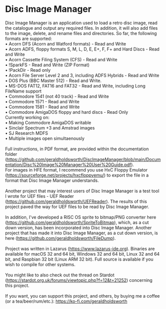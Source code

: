 # Disc Image Manager
Disc Image Manager is an application used to load a retro disc image, read the catalogue and output any required files. In addition, it will also add files to the image, delete, and rename files and directories. So far, the following formats are supported:<br>
• Acorn DFS (Acorn and Watford formats) - Read and Write<br>
• Acorn ADFS, floppy formats S, M, L, D, E, E+, F, F+ and Hard Discs - Read and Write<br>
• Acorn Cassette Filing System (CFS) - Read and Write<br>
• !SparkFS - Read and Write (ZIP Format)<br>
• !PackDir - Read only<br>
• Acorn File Server Level 2 and 3, including ADFS Hybrids - Read and Write<br>
• DOS Plus (BBC Master 512) - Read and Write.<br>
• MS-DOS FAT12, FAT16 and FAT32 - Read and Write, including Long FileName support<br>
• Commodore 1541 (not 40 track) - Read and Write<br>
• Commodore 1571 - Read and Write<br>
• Commodore 1581 - Read and Write<br>
• Commodore AmigaDOS floppy and hard discs - Read Only<br>
Currently working on:<br>
• Making Commodore AmigaDOS writable<br>
• Sinclair Spectrum +3 and Amstrad images<br>
• SJ Research MDFS<br>
• Multiple images open simultaenously<br>
<br>
Full instructions, in PDF format, are provided within the documentation folder (https://github.com/geraldholdsworth/DiscImageManager/blob/main/Documentation/Disc%20Image%20Manager%20User%20Guide.pdf).
<br>
For images in HFE format, I recommend you use HxC Floppy Emulator (https://sourceforge.net/projects/hxcfloppyemu/) to export the file in a format that Disc Image Manager understands.<br>
<br>
Another project that may interest users of Disc Image Manager is a test tool I wrote for UEF files - UEF Reader (https://github.com/geraldholdsworth/UEFReader). The results of this project paved the way for UEF files to be read by Disc Image Manager.<br>
<br>
In addition, I've developed a RISC OS sprite to bitmap/PNG converter here (https://github.com/geraldholdsworth/SpriteToBitmap), which, as a cut down version, has been incorporated into Disc Image Manager. Another project that has made it into Disc Image Manager, as a cut down version, is here (https://github.com/geraldholdsworth/FileDump).<br>
<br>
Project was written in Lazarus (https://www.lazarus-ide.org). Binaries are available for macOS 32 and 64 bit, Windows 32 and 64 bit, Linux 32 and 64 bit, and Raspbian 32 bit (Linux ARM 32 bit). Full source is available if you wish to compile for other systems.<br>
<br>
You might like to also check out the thread on Stardot (https://stardot.org.uk/forums/viewtopic.php?f=12&t=21252) concerning this project.<br>
<br>
If you want, you can support this project, and others, by buying me a coffee (or a tea/beer/rum/etc.): https://ko-fi.com/geraldholdsworth<br>
